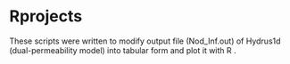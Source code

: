# Rprojects
These scripts were written to modify output file (Nod_Inf.out) of Hydrus1d (dual-permeability model) into tabular form and plot it with R .
